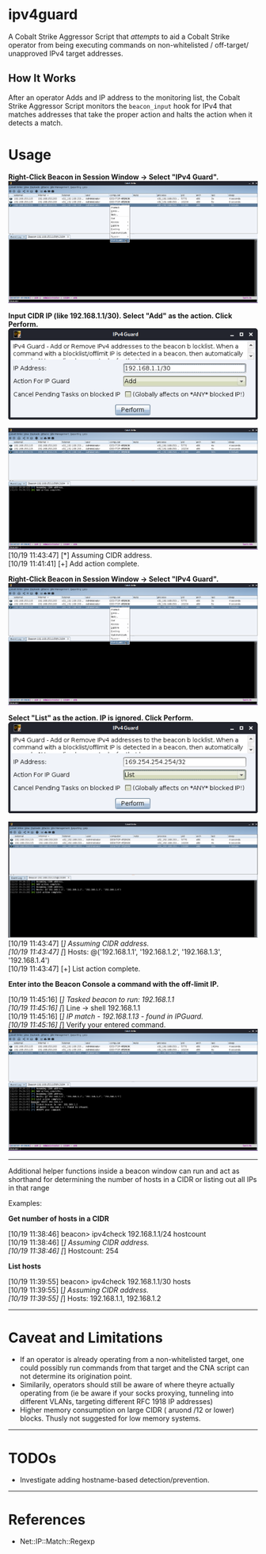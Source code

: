# ipv4guard

A Cobalt Strike Aggressor Script that _attempts_ to aid a Cobalt Strike operator from being executing commands on non-whitelisted / off-target/ unapproved IPv4 target addresses.

## How It Works
After an operator Adds and IP address to the monitoring list, the Cobalt Strike Aggressor Script monitors the `beacon_input` hook for IPv4 that matches addresses that take the proper action and halts the action when it detects a match.


# Usage

**Right-Click Beacon in Session Window -> Select "IPv4 Guard".**
![S1](Screenshots/S1.png)

**Input CIDR IP (like 192.168.1.1/30). Select "Add" as the action. Click Perform.**  
![S2](Screenshots/S2.png)

![S2-1](Screenshots/S2-1.png)  
[10/19 11:43:47] [*] Assuming CIDR address.  
[10/19 11:41:41] [+] Add action complete.  

**Right-Click Beacon in Session Window -> Select "IPv4 Guard".** 
![S1](Screenshots/S1.png)

**Select "List" as the action. IP is ignored. Click Perform.**  
![S3](Screenshots/S3.png)

![S3-1](Screenshots/S3-1.png)  
[10/19 11:43:47] [*] Assuming CIDR address.  
[10/19 11:43:47] [*] Hosts: @('192.168.1.1', '192.168.1.2', '192.168.1.3', '192.168.1.4')  
[10/19 11:43:47] [+] List action complete.  

**Enter into the Beacon Console a command with the off-limit IP.**

[10/19 11:45:16] [*] Tasked beacon to run: 192.168.1.1  
[10/19 11:45:16] [*]  Line -> shell 192.168.1.1  
[10/19 11:45:16] [*] IP match - 192.168.1.13 - found in IPGuard.  
[10/19 11:45:16] [*] Verify your entered command.  
![S5](Screenshots/S5.png)


---

Additional helper functions inside a beacon window can run and act as shorthand for determining the number of hosts in a CIDR or listing out all IPs in that range

Examples:

**Get number of hosts in a CIDR**

[10/19 11:38:46] beacon> ipv4check 192.168.1.1/24 hostcount  
[10/19 11:38:46] [*] Assuming CIDR address.  
[10/19 11:38:46] [*] Hostcount: 254  

**List hosts**

[10/19 11:39:55] beacon> ipv4check 192.168.1.1/30 hosts  
[10/19 11:39:55] [*] Assuming CIDR address.  
[10/19 11:39:55] [*] Hosts: 192.168.1.1, 192.168.1.2  


---
# Caveat and Limitations

- If an operator is already operating from a non-whitelisted target, one could possibly run commands from that target and the CNA script can not determine its origination point.
- Similarily, operators should still be aware of where theyre actually operating from (ie be aware if your socks proxying, tunneling into different VLANs, targeting different RFC 1918 IP addresses)
- Higher memory consumption on large CIDR ( aruond /12 or lower) blocks. Thusly not suggested for low memory systems.

---
# TODOs

- Investigate adding hostname-based detection/prevention.

---
# References

- Net::IP::Match::Regexp
